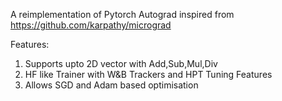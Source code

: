 A reimplementation of Pytorch Autograd inspired from https://github.com/karpathy/micrograd

Features:
1. Supports upto 2D vector with Add,Sub,Mul,Div
2. HF like Trainer with W&B Trackers and HPT Tuning Features
3. Allows SGD and Adam based optimisation